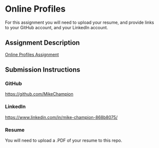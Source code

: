 # Online Profiles
For this assignment you will need to upload your resume, and provide links to your GitHub account, and your LinkedIn account.

## Assignment Description
[Online Profiles Assignment](https://education.launchcode.org/liftoff/assignments/online-profiles/)

## Submission Instructions

### GitHub
https://github.com/MikeChampion

### LinkedIn
https://www.linkedin.com/in/mike-champion-868b8075/

### Resume
You will need to upload a .PDF of your resume to this repo.
